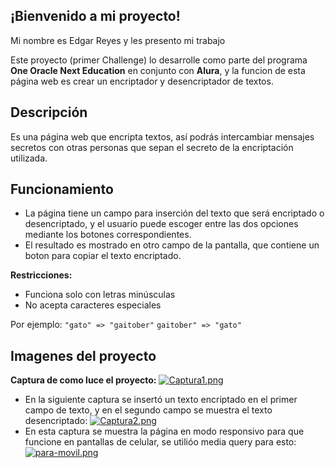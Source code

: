## ¡Bienvenido a mi proyecto!
Mi nombre es Edgar Reyes y les presento mi trabajo

Este proyecto (primer Challenge) lo desarrolle como parte del programa **One Oracle Next Education** en conjunto con **Alura**, y la funcion de esta página web es crear un encriptador y desencriptador de textos.

## Descripción
Es una página web que encripta textos, así podrás intercambiar mensajes secretos con otras personas que sepan el secreto de la encriptación utilizada.

## Funcionamiento
- La página tiene un campo para inserción del texto que será encriptado o desencriptado, y el usuario puede escoger entre las dos opciones mediante los botones correspondientes.
- El resultado es mostrado en otro campo de la pantalla, que contiene un boton para copiar el texto encriptado.

**Restricciones:**
- Funciona solo con letras minúsculas
- No acepta caracteres especiales

Por ejemplo:
`"gato" => "gaitober"`
`gaitober" => "gato"`

## Imagenes del proyecto
**Captura de como luce el proyecto:**
[![Captura1.png](https://i.postimg.cc/0yzngFmj/Captura1.png)](https://postimg.cc/G41GGMXn)
- En la siguiente captura se insertó un texto encriptado en el primer campo de texto, y en el segundo campo se muestra el texto desencriptado:
[![Captura2.png](https://i.postimg.cc/dtH6xwhg/Captura2.png)](https://postimg.cc/Xp59ZMcg)
- En esta captura se muestra la página en modo responsivo para que funcione en pantallas de celular, se utilióo media query para esto:
[![para-movil.png](https://i.postimg.cc/Kc5JtnxG/para-movil.png)](https://postimg.cc/BtXT0Pjk)
